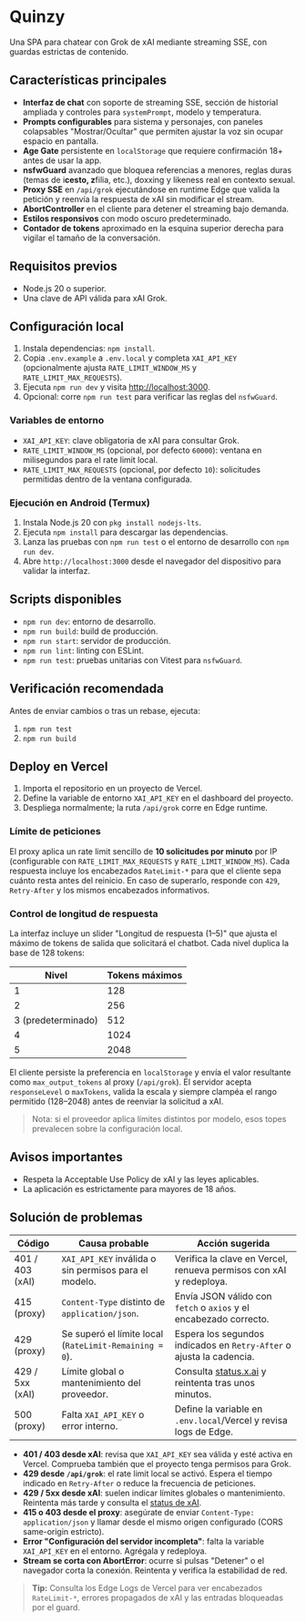 # Quinzy

Una SPA para chatear con Grok de xAI mediante streaming SSE, con guardas estrictas de contenido.

## Características principales
- **Interfaz de chat** con soporte de streaming SSE, sección de historial ampliada y controles para `systemPrompt`, modelo y temperatura.
- **Prompts configurables** para sistema y personajes, con paneles colapsables "Mostrar/Ocultar" que permiten ajustar la voz sin ocupar espacio en pantalla.
- **Age Gate** persistente en `localStorage` que requiere confirmación 18+ antes de usar la app.
- **nsfwGuard** avanzado que bloquea referencias a menores, reglas duras (temas de i**cesto, z**filia, etc.), doxxing y likeness real en contexto sexual.
- **Proxy SSE** en `/api/grok` ejecutándose en runtime Edge que valida la petición y reenvía la respuesta de xAI sin modificar el stream.
- **AbortController** en el cliente para detener el streaming bajo demanda.
- **Estilos responsivos** con modo oscuro predeterminado.
- **Contador de tokens** aproximado en la esquina superior derecha para vigilar el tamaño de la conversación.

## Requisitos previos
- Node.js 20 o superior.
- Una clave de API válida para xAI Grok.

## Configuración local
1. Instala dependencias: `npm install`.
2. Copia `.env.example` a `.env.local` y completa `XAI_API_KEY` (opcionalmente ajusta `RATE_LIMIT_WINDOW_MS` y `RATE_LIMIT_MAX_REQUESTS`).
3. Ejecuta `npm run dev` y visita [http://localhost:3000](http://localhost:3000).
4. Opcional: corre `npm run test` para verificar las reglas del `nsfwGuard`.

### Variables de entorno
- `XAI_API_KEY`: clave obligatoria de xAI para consultar Grok.
- `RATE_LIMIT_WINDOW_MS` (opcional, por defecto `60000`): ventana en milisegundos para el rate limit local.
- `RATE_LIMIT_MAX_REQUESTS` (opcional, por defecto `10`): solicitudes permitidas dentro de la ventana configurada.

### Ejecución en Android (Termux)
1. Instala Node.js 20 con `pkg install nodejs-lts`.
2. Ejecuta `npm install` para descargar las dependencias.
3. Lanza las pruebas con `npm run test` o el entorno de desarrollo con `npm run dev`.
4. Abre `http://localhost:3000` desde el navegador del dispositivo para validar la interfaz.

## Scripts disponibles
- `npm run dev`: entorno de desarrollo.
- `npm run build`: build de producción.
- `npm run start`: servidor de producción.
- `npm run lint`: linting con ESLint.
- `npm run test`: pruebas unitarias con Vitest para `nsfwGuard`.

## Verificación recomendada
Antes de enviar cambios o tras un rebase, ejecuta:

1. `npm run test`
2. `npm run build`

## Deploy en Vercel
1. Importa el repositorio en un proyecto de Vercel.
2. Define la variable de entorno `XAI_API_KEY` en el dashboard del proyecto.
3. Despliega normalmente; la ruta `/api/grok` corre en Edge runtime.

### Límite de peticiones
El proxy aplica un rate limit sencillo de **10 solicitudes por minuto** por IP (configurable con `RATE_LIMIT_MAX_REQUESTS` y `RATE_LIMIT_WINDOW_MS`). Cada respuesta incluye los encabezados `RateLimit-*` para que el cliente sepa cuánto resta antes del reinicio. En caso de superarlo, responde con `429`, `Retry-After` y los mismos encabezados informativos.

### Control de longitud de respuesta
La interfaz incluye un slider "Longitud de respuesta (1–5)" que ajusta el máximo de tokens de salida que solicitará el chatbot. Cada nivel duplica la base de 128 tokens:

| Nivel | Tokens máximos |
| --- | --- |
| 1 | 128 |
| 2 | 256 |
| 3 (predeterminado) | 512 |
| 4 | 1024 |
| 5 | 2048 |

El cliente persiste la preferencia en `localStorage` y envía el valor resultante como `max_output_tokens` al proxy (`/api/grok`). El servidor acepta `responseLevel` o `maxTokens`, valida la escala y siempre clampéa el rango permitido (128–2048) antes de reenviar la solicitud a xAI.

> Nota: si el proveedor aplica límites distintos por modelo, esos topes prevalecen sobre la configuración local.

## Avisos importantes
- Respeta la Acceptable Use Policy de xAI y las leyes aplicables.
- La aplicación es estrictamente para mayores de 18 años.

## Solución de problemas

| Código | Causa probable | Acción sugerida |
| --- | --- | --- |
| 401 / 403 (xAI) | `XAI_API_KEY` inválida o sin permisos para el modelo. | Verifica la clave en Vercel, renueva permisos con xAI y redeploya. |
| 415 (proxy) | `Content-Type` distinto de `application/json`. | Envía JSON válido con `fetch` o `axios` y el encabezado correcto. |
| 429 (proxy) | Se superó el límite local (`RateLimit-Remaining = 0`). | Espera los segundos indicados en `Retry-After` o ajusta la cadencia. |
| 429 / 5xx (xAI) | Límite global o mantenimiento del proveedor. | Consulta [status.x.ai](https://status.x.ai/) y reintenta tras unos minutos. |
| 500 (proxy) | Falta `XAI_API_KEY` o error interno. | Define la variable en `.env.local`/Vercel y revisa logs de Edge. |

- **401 / 403 desde xAI**: revisa que `XAI_API_KEY` sea válida y esté activa en Vercel. Comprueba también que el proyecto tenga permisos para Grok.
- **429 desde `/api/grok`**: el rate limit local se activó. Espera el tiempo indicado en `Retry-After` o reduce la frecuencia de peticiones.
- **429 / 5xx desde xAI**: suelen indicar límites globales o mantenimiento. Reintenta más tarde y consulta el [status de xAI](https://status.x.ai/).
- **415 o 403 desde el proxy**: asegúrate de enviar `Content-Type: application/json` y llamar desde el mismo origen configurado (CORS same-origin estricto).
- **Error "Configuración del servidor incompleta"**: falta la variable `XAI_API_KEY` en el entorno. Agrégala y redeploya.
- **Stream se corta con AbortError**: ocurre si pulsas "Detener" o el navegador corta la conexión. Reintenta y verifica la estabilidad de red.

> **Tip:** Consulta los Edge Logs de Vercel para ver encabezados `RateLimit-*`, errores propagados de xAI y las entradas bloqueadas por el guard.
